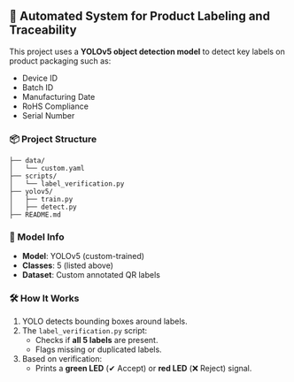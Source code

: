 ## 🚀 Automated System for Product Labeling and Traceability

This project uses a **YOLOv5 object detection model** to detect key labels on product packaging such as:
- Device ID  
- Batch ID  
- Manufacturing Date  
- RoHS Compliance  
- Serial Number

### 📦 Project Structure
```
├── data/
│   └── custom.yaml
├── scripts/
│   └── label_verification.py
├── yolov5/
│   ├── train.py
│   ├── detect.py
├── README.md
```

### 🧠 Model Info

- **Model**: YOLOv5 (custom-trained)
- **Classes**: 5 (listed above)
- **Dataset**: Custom annotated QR labels

### 🛠 How It Works

1. YOLO detects bounding boxes around labels.
2. The `label_verification.py` script:
   - Checks if **all 5 labels** are present.
   - Flags missing or duplicated labels.
3. Based on verification:
   - Prints a **green LED** (✔ Accept) or **red LED** (❌ Reject) signal.

